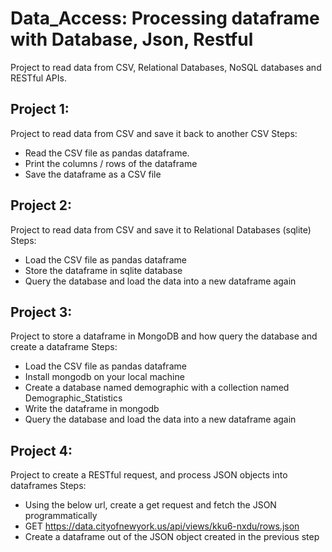 # Data_Access: Processing dataframe with Database, Json, Restful
Project to read data from  CSV, Relational Databases, NoSQL databases and RESTful APIs.

## Project 1:
Project to read data from  CSV and save it back to another CSV
Steps:
* Read the CSV file as pandas dataframe.
* Print the columns / rows of the dataframe
* Save the dataframe as a CSV file 

## Project 2:
Project to read data from  CSV and save it to Relational Databases (sqlite)
Steps:
* Load the CSV file as pandas dataframe
* Store the dataframe in sqlite database
* Query the database and load the data into a new dataframe again

## Project 3:
Project to store a dataframe in MongoDB and how query the database and create a dataframe
Steps:
* Load the CSV file as pandas dataframe
* Install mongodb on your local machine
* Create a database named demographic with a collection named Demographic_Statistics
* Write the dataframe in mongodb
* Query the database and load the data into a new dataframe again

## Project 4:
Project to create a RESTful request, and process JSON objects into dataframes
Steps:
* Using the below url, create a get request and fetch the JSON programmatically
* GET https://data.cityofnewyork.us/api/views/kku6-nxdu/rows.json
* Create a dataframe out of the JSON object created in the previous step
